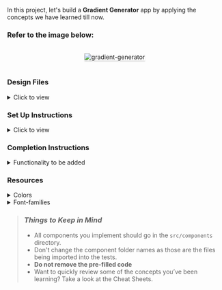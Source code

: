 In this project, let's build a **Gradient Generator** app by applying the concepts we have learned till now.

### Refer to the image below:

<br/>
<div style="text-align: center;">
    <img src="https://res.cloudinary.com/shafi-tech/image/upload/v1695111326/Lab_page_1_xq5rjr.png" alt="gradient-generator" style="max-width:70%;box-shadow:0 2.8px 2.2px rgba(0, 0, 0, 0.12)">
</div>
<br/>

### Design Files

<details>
<summary>Click to view</summary>

- [Extra Small (Size < 576px) and Small (Size >= 576px) and Medium (Size >= 768px)](https://res.cloudinary.com/shafi-tech/image/upload/v1695111810/Breakpoint_6_basjzm.png)
- [Large (Size >= 992px) and Extra Large (Size >= 1200px)](https://res.cloudinary.com/shafi-tech/image/upload/v1695111326/Lab_page_1_xq5rjr.png)

</details>

### Set Up Instructions

<details>
<summary>Click to view</summary>

- Download dependencies by running `npm install`
- Start up the app using `npm start`
</details>

### Completion Instructions

<details>
<summary>Functionality to be added</summary>
<br/>

- The page should showcase top doctors, including their profiles and ratings, with interactive elements, search functionality, and optimal mobile experience. Ensure design consistency, accessibility, and basic SEO practices.
- Ensure the design is visually appealing as per the UI design.
- Use a responsive design that adapts well to different screen sizes and devices.
- Use suitable fonts, icons, and graphics that complement the design and are consistent throughout the app and website.
- Ensure the webpage has consistent design elements, but adapts appropriately for each platform.

</details>

### Resources

<details>
<summary>Colors</summary>

<br/>

<div style="background-color: #8ae323; width: 150px; padding: 10px; color: black">Hex: #8ae323</div>
<div style="background-color: #014f7b; width: 150px; padding: 10px; color: white">Hex: #014f7b</div>
<div style="background-color: #ededed; width: 150px; padding: 10px; color: black">Hex: #ededed</div>
<div style="background-color: #334155; width: 150px; padding: 10px; color: white">Hex: #334155</div>
<div style="background-color: #ffffff79; width: 150px; padding: 10px; color: black">Hex: #ffffff79</div>
<div style="background-color: #1e293b; width: 150px; padding: 10px; color: white">Hex: #1e293b</div>
<div style="background-color: #00c9b7; width: 150px; padding: 10px; color: black">Hex: #00c9b7</div>

</details>

<details>
<summary>Font-families</summary>

- Roboto
- sans serif

</details>

> ### _Things to Keep in Mind_
>
> - All components you implement should go in the `src/components` directory.
> - Don't change the component folder names as those are the files being imported into the tests.
> - **Do not remove the pre-filled code**
> - Want to quickly review some of the concepts you’ve been learning? Take a look at the Cheat Sheets.
